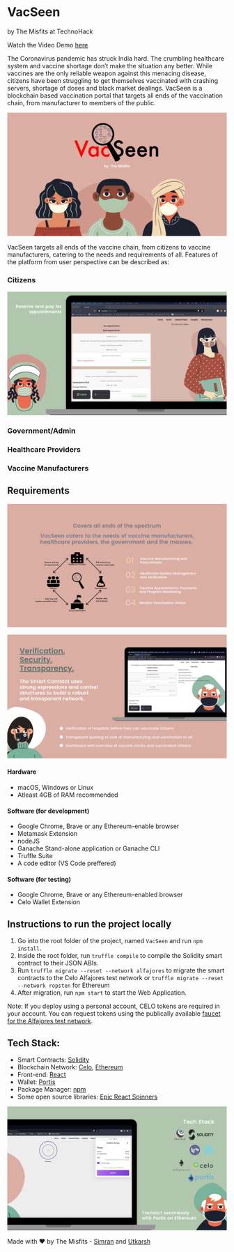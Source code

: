 # VacSeen
by The Misfits at TechnoHack

Watch the Video Demo [here]()

The Coronavirus pandemic has struck India hard. The crumbling healthcare system and vaccine shortage don’t make the situation any better. While vaccines are the only reliable weapon against this menacing disease, citizens have been struggling to get themselves vaccinated with crashing servers, shortage of doses and black market dealings. VacSeen is a blockchain based vaccination portal that targets all ends of the vaccination chain, from manufacturer to members of the public.

![App Screenshots](https://github.com/skhiearth/VacSeen/blob/main/UI%20Elements/Screenshots/Cover.png?raw=true)

VacSeen targets all ends of the vaccine chain, from citizens to vaccine manufacturers, catering to the needs and requirements of all. Features of the platform from user perspective can be described as:

### Citizens

![App Screenshots](https://github.com/skhiearth/VacSeen/blob/main/UI%20Elements/Screenshots/Reserve%20and%20pay.png?raw=true)

### Government/Admin

### Healthcare Providers

### Vaccine Manufacturers

## Requirements

![App Screenshots](https://github.com/skhiearth/VacSeen/blob/main/UI%20Elements/Screenshots/Textual.png?raw=true)

![App Screenshots](https://github.com/skhiearth/VacSeen/blob/main/UI%20Elements/Screenshots/Verification.png?raw=true)

#### Hardware

* macOS, Windows or Linux
* Atleast 4GB of RAM recommended 

#### Software (for development)

* Google Chrome, Brave or any Ethereum-enable browser
* Metamask Extension
* nodeJS
* Ganache Stand-alone application or Ganache CLI
* Truffle Suite
* A code editor (VS Code preffered)

#### Software (for testing)

* Google Chrome, Brave or any Ethereum-enabled browser
* Celo Wallet Extension

## Instructions to run the project locally 
1. Go into the root folder of the project, named `VacSeen` and run `npm install`.
2. Inside the root folder, run `truffle compile` to compile the Solidity smart contract to their JSON ABIs.
3. Run `truffle migrate --reset --network alfajores` to migrate the smart contracts to the Celo Alfajores test network or `truffle migrate --reset --network ropsten` for Ethereum
4. After migration, run `npm start` to start the Web Application.

Note: If you deploy using a personal account, CELO tokens are required in your account. You can request tokens using the publically available [faucet for the Alfajores test network](https://celo.org/developers/faucet).

## Tech Stack:
* Smart Contracts: [Solidity](https://solidity.readthedocs.io/en/v0.7.3/)
* Blockchain Network: [Celo](https://celo.org/), [Ethereum](https://ethereum.org/en/)
* Front-end: [React](https://reactjs.org/)
* Wallet: [Portis](https://www.portis.io/)
* Package Manager: [npm](https://www.npmjs.com/)
* Some open source libraries: [Epic React Spinners](https://github.com/bondz/react-epic-spinners)

![App Screenshots](https://github.com/skhiearth/VacSeen/blob/main/UI%20Elements/Screenshots/Tech%20Stack.png?raw=true)

Made with ❤️ by The Misfits - [Simran](https://simmsss.github.io/) and [Utkarsh](https://skhiearth.github.io/)
